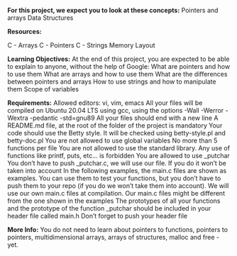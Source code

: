 **For this project, we expect you to look at these concepts:**
Pointers and arrays
Data Structures

**Resources:**

C - Arrays
C - Pointers
C - Strings
Memory Layout

**Learning Objectives:**
At the end of this project, you are expected to be able to explain to anyone, without the help of Google:
What are pointers and how to use them
What are arrays and how to use them
What are the differences between pointers and arrays
How to use strings and how to manipulate them
Scope of variables

**Requirements:**
Allowed editors: vi, vim, emacs
All your files will be compiled on Ubuntu 20.04 LTS using gcc, using the options -Wall -Werror -Wextra -pedantic -std=gnu89
All your files should end with a new line
A README.md file, at the root of the folder of the project is mandatory
Your code should use the Betty style. It will be checked using betty-style.pl and betty-doc.pl
You are not allowed to use global variables
No more than 5 functions per file
You are not allowed to use the standard library. Any use of functions like printf, puts, etc… is forbidden
You are allowed to use _putchar
You don’t have to push _putchar.c, we will use our file. If you do it won’t be taken into account
In the following examples, the main.c files are shown as examples. You can use them to test your functions, but you don’t have to push them to your repo (if you do we won’t take them into account). We will use our own main.c files at compilation. Our main.c files might be different from the one shown in the examples
The prototypes of all your functions and the prototype of the function _putchar should be included in your header file called main.h
Don’t forget to push your header file

**More Info:**
You do not need to learn about pointers to functions, pointers to pointers, multidimensional arrays, arrays of structures, malloc and free - yet.
